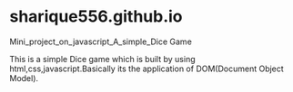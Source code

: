 # sharique556.github.io
Mini_project_on_javascript_A_simple_Dice Game

This is a simple Dice game which is built by using html,css,javascript.Basically its the application of DOM(Document Object Model).
